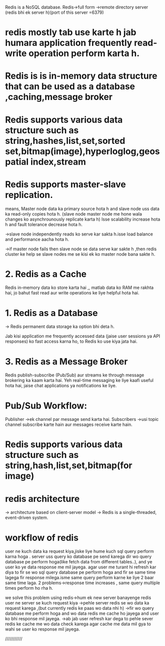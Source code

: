 Redis is a NoSQL database.
Redis->full form ->remote directory server (redis bhi ek server h)(port of this server =6379)

# redis mostly tab use karte h jab humara application frequently read-write operation perform karta h.

# Redis is is in-memory data structure that can be used as a database ,caching,message broker

# Redis supports various data structure such as string,hashes,list,set,sorted set,bitmap(image),hyperloglog,geospatial index,stream

# Redis supports master-slave replication.
means, Master node data ka primary source hota h and slave node uss data ka read-only copies hota h.
(slave node master node me hone wala changes ko asynchrounously replicate karta h)
Isse scalability increase hota h and fault tolerance decrease hota h.

->slave node independently reads ko serve kar sakta h.isse load balance and performance aacha hota h.

->if master node fails then slave node se data serve kar sakte h ,then redis cluster ke help se slave nodes me se kisi ek ko master node bana sakte h.

# 2. Redis as a Cache
Redis in-memory data ko store karta hai ,, matlab data ko RAM me rakhta hai, jo bahut fast read aur write operations ke liye helpful hota hai. 

# 1. Redis as a Database
-> Redis permanent data storage ka option bhi deta h.

Jab kisi application me frequently accessed data (jaise user sessions ya API responses) ko fast access karna ho, to Redis ko use kiya jata hai.

# 3. Redis as a Message Broker
Redis publish-subscribe (Pub/Sub) aur streams ke through message brokering ka kaam karta hai.
 Yeh real-time messaging ke liye kaafi useful hota hai, jaise chat applications ya notifications ke liye.

# Pub/Sub Workflow:
Publisher ->ek channel par message send karta hai.
Subscribers ->usi topic channel subscribe karte hain aur messages receive karte hain.

# Redis supports various data structure such as string,hash,list,set,bitmap(for image)

# redis architecture 
-> architecture based on client-server model
->  Redis is a single-threaded, event-driven system.

# workflow of redis
user ne kuch data ka request kiya,jiske liye  hume kuch sql query perform karna hoga . 
server uss query ko database pe send karega dir wo query database pe perform hoga(like fetch data from different tables..),
and ye  user ko ye data response  me mil jayega. agar user me turant hi refresh kar diya to fir se wo sql query  database pe perform hoga and
fir se same time lagega fir response milega.isme same query perform karne ke liye 2 baar same time laga.
2 problems->response time increases , same query multiple times perform ho rha h.

we solve this problem using redis->hum ek new server banayenge redis
user ne server se kuch request kiya ->pehle server redis se wo data ka request karega ,(but currently redis ke paas wo data nhi h)
->fir wo query database me perform hoga and wo data redis me cache ho jayega and user ko bhi response mil jayega.
->ab jab user refresh kar dega to pehle sever redis ke cache me wo data check karega agar cache me data mil gya to wahi se user ko response mil jayega.


///////////
